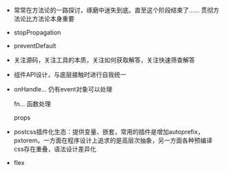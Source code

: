 - 常常在方法论的一路探讨，琢磨中迷失到底。直至这个阶段结束了…… 贯彻方法论比方法论本身重要

- stopPropagation

- preventDefault

- 关注源码，关注工具的本质，关注如何获取解答，关注快速筛查解答

- 组件API设计，与底层接触时进行自我统一

- onHandle... 仍有event对象可以处理

  fn... 函数处理

  props

- postcss插件化生态：提供变量、嵌套，常用的插件是增加autoprefix，pxtorem。一方面在程序设计上追求的是高层次抽象，另一方面各种预编译css存在重叠，语法设计差异化

- flex
